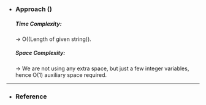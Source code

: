 - <h3>Approach ()</h3>
    <div>

    
    </div>
    <div>
    <h5>Time Complexity: </h5>
    <p>→ O((Length of given string)).
    </p>
    <h5>Space Complexity:</h5>
    <p>→ We are not using any extra space, but just a few integer variables, hence O(1) auxiliary space required.
    </p>
    </div>
<hr>

- <h3>Reference</h3>
<!-- 1. [Click Here](Link) -->
